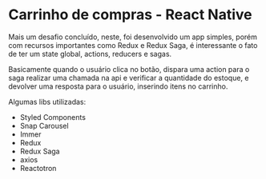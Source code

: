 # Carrinho de compras - React Native

<p>Mais um desafio concluído, neste, foi desenvolvido um app simples, porém com recursos importantes como Redux e Redux Saga, é interessante o fato de ter um state global, actions, reducers e sagas.</p>
<p>Basicamente quando o usuário clica no botão, dispara uma action para o saga realizar uma chamada na api e verificar a quantidade do estoque, e devolver uma resposta para o usuário, inserindo itens no carrinho.</p>

<p>Algumas libs utilizadas:</p>
<ul align="left" >
  <li>Styled Components</li>
  <li>Snap Carousel</li>
  <li>Immer</li>
  <li>Redux</li>
  <li>Redux Saga</li>
  <li>axios</li>
  <li>Reactotron</li>
</ul>

<p><img style="max-height: 400px; margin: 5px 0 10px" src="git/app.gif" alt=""></p>

